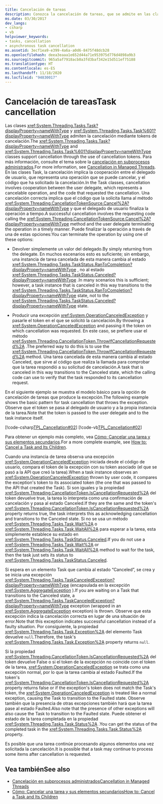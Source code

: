 ```yaml
---
title: Cancelación de tareas
description: Conozca la cancelación de tareas, que se admite en las clases Task y Task<TResult> mediante el uso de tokens de cancelación en .NET.
ms.date: 03/30/2017
dev_langs:
- csharp
- vb
helpviewer_keywords:
- tasks, cancellation
- asynchronous task cancellation
ms.assetid: 3ecf1ea9-e399-4a6a-a0d6-8475f48dcb28
ms.openlocfilehash: deea3eaaa1e652d44a71e953975d776d4898a9b3
ms.sourcegitcommit: 965a5af7918acb0a3fd3baf342e15d511ef75188
ms.translationtype: HT
ms.contentlocale: es-ES
ms.lasthandoff: 11/18/2020
ms.locfileid: "94830017"
---
```

# <a name="task-cancellation"></a><span data-ttu-id="0cfa0-103">Cancelación de tareas</span><span class="sxs-lookup"><span data-stu-id="0cfa0-103">Task cancellation</span></span>

<span data-ttu-id="0cfa0-104">Las clases <xref:System.Threading.Tasks.Task?displayProperty=nameWithType> y <xref:System.Threading.Tasks.Task%601?displayProperty=nameWithType> admiten la cancelación mediante tokens de cancelación.</span><span class="sxs-lookup"><span data-stu-id="0cfa0-104">The <xref:System.Threading.Tasks.Task?displayProperty=nameWithType> and <xref:System.Threading.Tasks.Task%601?displayProperty=nameWithType> classes support cancellation through the use of cancellation tokens.</span></span> <span data-ttu-id="0cfa0-105">Para más información, consulte el tema sobre la [cancelación en subprocesos administrados](../threading/cancellation-in-managed-threads.md).</span><span class="sxs-lookup"><span data-stu-id="0cfa0-105">For more information, see [Cancellation in Managed Threads](../threading/cancellation-in-managed-threads.md).</span></span> <span data-ttu-id="0cfa0-106">En las clases Task, la cancelación implica la cooperación entre el delegado de usuario, que representa una operación que se puede cancelar, y el código que ha solicitado la cancelación.</span><span class="sxs-lookup"><span data-stu-id="0cfa0-106">In the Task classes, cancellation involves cooperation between the user delegate, which represents a cancelable operation, and the code that requested the cancellation.</span></span> <span data-ttu-id="0cfa0-107">Una cancelación correcta implica que el código que la solicita llama al método <xref:System.Threading.CancellationTokenSource.Cancel%2A?displayProperty=nameWithType> y que el delegado de usuario finaliza la operación a tiempo.</span><span class="sxs-lookup"><span data-stu-id="0cfa0-107">A successful cancellation involves the requesting code calling the <xref:System.Threading.CancellationTokenSource.Cancel%2A?displayProperty=nameWithType> method and the user delegate terminating the operation in a timely manner.</span></span> <span data-ttu-id="0cfa0-108">Puede finalizar la operación a través de una de estas opciones:</span><span class="sxs-lookup"><span data-stu-id="0cfa0-108">You can terminate the operation by using one of these options:</span></span>  
  
- <span data-ttu-id="0cfa0-109">Devolver simplemente un valor del delegado.</span><span class="sxs-lookup"><span data-stu-id="0cfa0-109">By simply returning from the delegate.</span></span> <span data-ttu-id="0cfa0-110">En muchos escenarios esto es suficiente; sin embargo, una instancia de tarea cancelada de esta manera cambia al estado <xref:System.Threading.Tasks.TaskStatus.RanToCompletion?displayProperty=nameWithType> , no al estado <xref:System.Threading.Tasks.TaskStatus.Canceled?displayProperty=nameWithType> .</span><span class="sxs-lookup"><span data-stu-id="0cfa0-110">In many scenarios this is sufficient; however, a task instance that is canceled in this way transitions to the <xref:System.Threading.Tasks.TaskStatus.RanToCompletion?displayProperty=nameWithType> state, not to the <xref:System.Threading.Tasks.TaskStatus.Canceled?displayProperty=nameWithType> state.</span></span>  
  
- <span data-ttu-id="0cfa0-111">Producir una excepción <xref:System.OperationCanceledException> y pasarle el token en el que se solicitó la cancelación.</span><span class="sxs-lookup"><span data-stu-id="0cfa0-111">By throwing a <xref:System.OperationCanceledException> and passing it the token on which cancellation was requested.</span></span> <span data-ttu-id="0cfa0-112">En este caso, se prefiere usar el método <xref:System.Threading.CancellationToken.ThrowIfCancellationRequested%2A> .</span><span class="sxs-lookup"><span data-stu-id="0cfa0-112">The preferred way to do this is to use the <xref:System.Threading.CancellationToken.ThrowIfCancellationRequested%2A> method.</span></span> <span data-ttu-id="0cfa0-113">Una tarea cancelada de esta manera cambia al estado Canceled, que sirve al código que realiza la llamada para comprobar que la tarea respondió a su solicitud de cancelación.</span><span class="sxs-lookup"><span data-stu-id="0cfa0-113">A task that is canceled in this way transitions to the Canceled state, which the calling code can use to verify that the task responded to its cancellation request.</span></span>  
  
 <span data-ttu-id="0cfa0-114">En el siguiente ejemplo se muestra el modelo básico para la opción de cancelación de tareas que produce la excepción.</span><span class="sxs-lookup"><span data-stu-id="0cfa0-114">The following example shows the basic pattern for task cancellation that throws the exception.</span></span> <span data-ttu-id="0cfa0-115">Observe que el token se pasa al delegado de usuario y a la propia instancia de la tarea.</span><span class="sxs-lookup"><span data-stu-id="0cfa0-115">Note that the token is passed to the user delegate and to the task instance itself.</span></span>  
  
 [!code-csharp[TPL_Cancellation#02](../../../samples/snippets/csharp/VS_Snippets_Misc/tpl_cancellation/cs/snippet02.cs#02)]
 [!code-vb[TPL_Cancellation#02](../../../samples/snippets/visualbasic/VS_Snippets_Misc/tpl_cancellation/vb/module1.vb#02)]  
  
 <span data-ttu-id="0cfa0-116">Para obtener un ejemplo más completo, vea [Cómo: Cancelar una tarea y sus elementos secundarios](how-to-cancel-a-task-and-its-children.md).</span><span class="sxs-lookup"><span data-stu-id="0cfa0-116">For a more complete example, see [How to: Cancel a Task and Its Children](how-to-cancel-a-task-and-its-children.md).</span></span>  
  
 <span data-ttu-id="0cfa0-117">Cuando una instancia de tarea observa una excepción <xref:System.OperationCanceledException> iniciada desde el código de usuario, compara el token de la excepción con su token asociado (el que se pasó a la API que creó la tarea).</span><span class="sxs-lookup"><span data-stu-id="0cfa0-117">When a task instance observes an <xref:System.OperationCanceledException> thrown by user code, it compares the exception's token to its associated token (the one that was passed to the API that created the Task).</span></span> <span data-ttu-id="0cfa0-118">Si son iguales y la propiedad <xref:System.Threading.CancellationToken.IsCancellationRequested%2A> del token devuelve true, la tarea lo interpreta como una confirmación de cancelación y pasa al estado Canceled.</span><span class="sxs-lookup"><span data-stu-id="0cfa0-118">If they are the same and the token's <xref:System.Threading.CancellationToken.IsCancellationRequested%2A> property returns true, the task interprets this as acknowledging cancellation and transitions to the Canceled state.</span></span> <span data-ttu-id="0cfa0-119">Si no se usa un método <xref:System.Threading.Tasks.Task.Wait%2A> o <xref:System.Threading.Tasks.Task.WaitAll%2A> para esperar a la tarea, esta simplemente establece su estado en <xref:System.Threading.Tasks.TaskStatus.Canceled>.</span><span class="sxs-lookup"><span data-stu-id="0cfa0-119">If you do not use a <xref:System.Threading.Tasks.Task.Wait%2A> or <xref:System.Threading.Tasks.Task.WaitAll%2A> method to wait for the task, then the task just sets its status to <xref:System.Threading.Tasks.TaskStatus.Canceled>.</span></span>  
  
 <span data-ttu-id="0cfa0-120">Si espera en un elemento Task que cambia al estado “Canceled”, se crea y se inicia una excepción <xref:System.Threading.Tasks.TaskCanceledException?displayProperty=nameWithType> (encapsulada en la excepción <xref:System.AggregateException> ).</span><span class="sxs-lookup"><span data-stu-id="0cfa0-120">If you are waiting on a Task that transitions to the Canceled state, a <xref:System.Threading.Tasks.TaskCanceledException?displayProperty=nameWithType> exception (wrapped in an <xref:System.AggregateException> exception) is thrown.</span></span> <span data-ttu-id="0cfa0-121">Observe que esta excepción indica la cancelación correcta en lugar de una situación de error.</span><span class="sxs-lookup"><span data-stu-id="0cfa0-121">Note that this exception indicates successful cancellation instead of a faulty situation.</span></span> <span data-ttu-id="0cfa0-122">Por consiguiente, la propiedad <xref:System.Threading.Tasks.Task.Exception%2A> del elemento Task devuelve `null`.</span><span class="sxs-lookup"><span data-stu-id="0cfa0-122">Therefore, the task's <xref:System.Threading.Tasks.Task.Exception%2A> property returns `null`.</span></span>  
  
 <span data-ttu-id="0cfa0-123">Si la propiedad <xref:System.Threading.CancellationToken.IsCancellationRequested%2A> del token devuelve False o si el token de la excepción no coincide con el token de la tarea, <xref:System.OperationCanceledException> se trata como una excepción normal, por lo que la tarea cambia al estado Faulted.</span><span class="sxs-lookup"><span data-stu-id="0cfa0-123">If the token's <xref:System.Threading.CancellationToken.IsCancellationRequested%2A> property returns false or if the exception's token does not match the Task's token, the <xref:System.OperationCanceledException> is treated like a normal exception, causing the Task to transition to the Faulted state.</span></span> <span data-ttu-id="0cfa0-124">Observe también que la presencia de otras excepciones también hará que la tarea pase al estado Faulted.</span><span class="sxs-lookup"><span data-stu-id="0cfa0-124">Also note that the presence of other exceptions will also cause the Task to transition to the Faulted state.</span></span> <span data-ttu-id="0cfa0-125">Puede obtener el estado de la tarea completada en la propiedad <xref:System.Threading.Tasks.Task.Status%2A> .</span><span class="sxs-lookup"><span data-stu-id="0cfa0-125">You can get the status of the completed task in the <xref:System.Threading.Tasks.Task.Status%2A> property.</span></span>  
  
 <span data-ttu-id="0cfa0-126">Es posible que una tarea continúe procesando algunos elementos una vez solicitada la cancelación.</span><span class="sxs-lookup"><span data-stu-id="0cfa0-126">It is possible that a task may continue to process some items after cancellation is requested.</span></span>  
  
## <a name="see-also"></a><span data-ttu-id="0cfa0-127">Vea también</span><span class="sxs-lookup"><span data-stu-id="0cfa0-127">See also</span></span>

- [<span data-ttu-id="0cfa0-128">Cancelación en subprocesos administrados</span><span class="sxs-lookup"><span data-stu-id="0cfa0-128">Cancellation in Managed Threads</span></span>](../threading/cancellation-in-managed-threads.md)
- [<span data-ttu-id="0cfa0-129">Cómo: Cancelar una tarea y sus elementos secundarios</span><span class="sxs-lookup"><span data-stu-id="0cfa0-129">How to: Cancel a Task and Its Children</span></span>](how-to-cancel-a-task-and-its-children.md)
